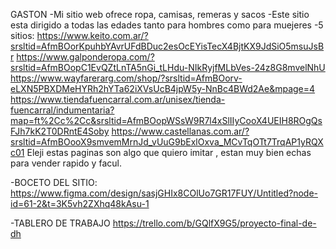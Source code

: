 GASTON -Mi sitio web ofrece ropa, camisas, remeras y sacos -Este sitio esta dirigido a todas las edades tanto para hombres como para muejeres -5 sitios: https://www.keito.com.ar/?srsltid=AfmBOorKpuhbYAvrUFdBDuc2esOcEYisTecX4BjtKX9JdSiO5msuJsBr https://www.galponderopa.com/?srsltid=AfmBOopC1EvQZtLnTA5nGi_tLHdu-NIkRyjfMLbVes-24z8G8mvelNhU https://www.wayfarerarg.com/shop/?srsltid=AfmBOorv-eLXN5PBXDMeHYRh2hYTa62iXVsUcB4jpW5y-NnBc4BWd2Ae&mpage=4 https://www.tiendafuencarral.com.ar/unisex/tienda-fuencarral/indumentaria?map=ft%2Cc%2Cc&srsltid=AfmBOopWSsW9R7l4xSlIIyCooX4UEIH8ROgQsFJh7kK2T0DRntE4Soby https://www.castellanas.com.ar/?srsltid=AfmBOooX9smvemMrnJd_vUuG9bExlOxva_MCvTqOTt7TrqAP1yRQXc01 Eleji estas paginas son algo que quiero imitar , estan muy bien echas para vender rapido y facul.

-BOCETO DEL SITIO: https://www.figma.com/design/sasjGHIx8COlUo7GR17FUY/Untitled?node-id=61-2&t=3K5vh2ZXhq48kAsu-1

-TABLERO DE TRABAJO https://trello.com/b/GQlfX9G5/proyecto-final-de-dh
